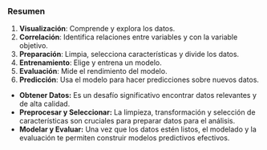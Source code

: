 ### Resumen

1. **Visualización**: Comprende y explora los datos.
2. **Correlación**: Identifica relaciones entre variables y con la variable objetivo.
3. **Preparación**: Limpia, selecciona características y divide los datos.
4. **Entrenamiento**: Elige y entrena un modelo.
5. **Evaluación**: Mide el rendimiento del modelo.
6. **Predicción**: Usa el modelo para hacer predicciones sobre nuevos datos.

- **Obtener Datos:** Es un desafío significativo encontrar datos relevantes y de alta calidad.
- **Preprocesar y Seleccionar:** La limpieza, transformación y selección de características son cruciales para preparar datos para el análisis.
- **Modelar y Evaluar:** Una vez que los datos estén listos, el modelado y la evaluación te permiten construir modelos predictivos efectivos.